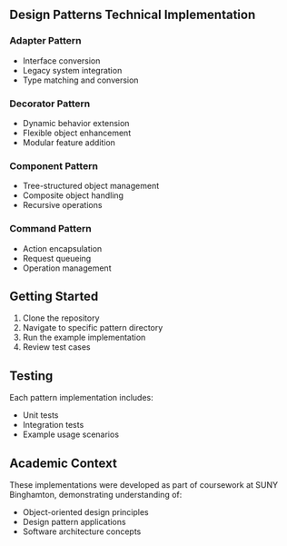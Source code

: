 ## Design Patterns Technical Implementation

### Adapter Pattern
- Interface conversion
- Legacy system integration
- Type matching and conversion

### Decorator Pattern
- Dynamic behavior extension
- Flexible object enhancement
- Modular feature addition

### Component Pattern
- Tree-structured object management
- Composite object handling
- Recursive operations

### Command Pattern
- Action encapsulation
- Request queueing
- Operation management

## Getting Started
1. Clone the repository
2. Navigate to specific pattern directory
3. Run the example implementation
4. Review test cases

## Testing
Each pattern implementation includes:
- Unit tests
- Integration tests
- Example usage scenarios

## Academic Context
These implementations were developed as part of coursework at SUNY Binghamton, demonstrating understanding of:
- Object-oriented design principles
- Design pattern applications
- Software architecture concepts
